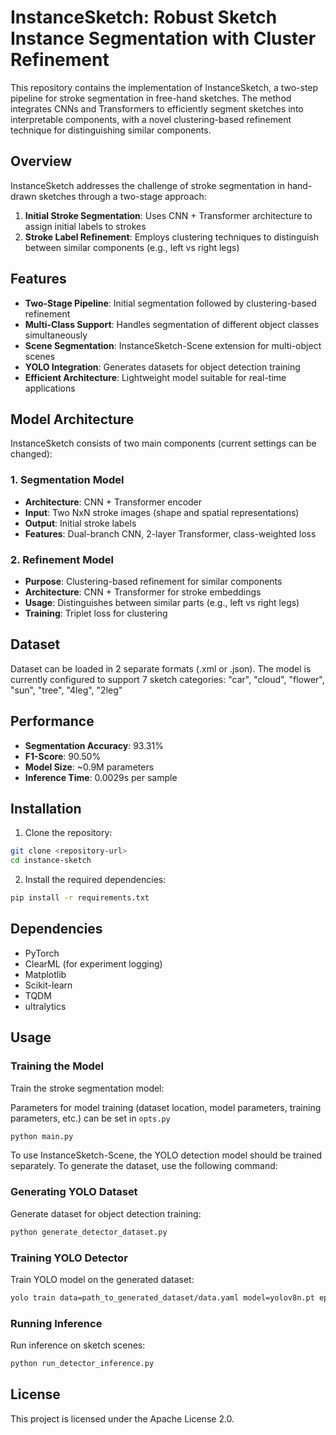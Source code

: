 # InstanceSketch: Robust Sketch Instance Segmentation with Cluster Refinement

This repository contains the implementation of InstanceSketch, a two-step pipeline for stroke segmentation in free-hand sketches. The method integrates CNNs and Transformers to efficiently segment sketches into interpretable components, with a novel clustering-based refinement technique for distinguishing similar components.

## Overview

InstanceSketch addresses the challenge of stroke segmentation in hand-drawn sketches through a two-stage approach:
1. **Initial Stroke Segmentation**: Uses CNN + Transformer architecture to assign initial labels to strokes
2. **Stroke Label Refinement**: Employs clustering techniques to distinguish between similar components (e.g., left vs right legs)

## Features

- **Two-Stage Pipeline**: Initial segmentation followed by clustering-based refinement
- **Multi-Class Support**: Handles segmentation of different object classes simultaneously
- **Scene Segmentation**: InstanceSketch-Scene extension for multi-object scenes
- **YOLO Integration**: Generates datasets for object detection training
- **Efficient Architecture**: Lightweight model suitable for real-time applications

## Model Architecture

InstanceSketch consists of two main components (current settings can be changed):

### 1. Segmentation Model
- **Architecture**: CNN + Transformer encoder
- **Input**: Two NxN stroke images (shape and spatial representations)
- **Output**: Initial stroke labels
- **Features**: Dual-branch CNN, 2-layer Transformer, class-weighted loss

### 2. Refinement Model
- **Purpose**: Clustering-based refinement for similar components
- **Architecture**: CNN + Transformer for stroke embeddings
- **Usage**: Distinguishes between similar parts (e.g., left vs right legs)
- **Training**: Triplet loss for clustering

## Dataset

Dataset can be loaded in 2 separate formats (.xml or .json).
The model is currently configured to support 7 sketch categories:
"car", "cloud", "flower", "sun", "tree", "4leg", "2leg"

## Performance

- **Segmentation Accuracy**: 93.31%
- **F1-Score**: 90.50%
- **Model Size**: ~0.9M parameters
- **Inference Time**: 0.0029s per sample

## Installation

1. Clone the repository:
```bash
git clone <repository-url>
cd instance-sketch
```

2. Install the required dependencies:
```bash
pip install -r requirements.txt
```

## Dependencies

- PyTorch
- ClearML (for experiment logging)
- Matplotlib
- Scikit-learn
- TQDM
- ultralytics

## Usage

### Training the Model

Train the stroke segmentation model:

Parameters for model training (dataset location, model parameters, training parameters, etc.) can be set in `opts.py`
```bash
python main.py
```

To use InstanceSketch-Scene, the YOLO detection model should be trained separately. To generate the dataset, use the following command:

### Generating YOLO Dataset

Generate dataset for object detection training:

```bash
python generate_detector_dataset.py
```

### Training YOLO Detector

Train YOLO model on the generated dataset:

```bash
yolo train data=path_to_generated_dataset/data.yaml model=yolov8n.pt epochs=150
```

### Running Inference

Run inference on sketch scenes:

```bash
python run_detector_inference.py
```

## License

This project is licensed under the Apache License 2.0.
